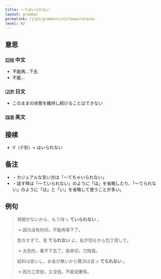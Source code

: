 ```yaml
---
title: 〜てはいられない
layout: grammar
permalink: /jlpt/grammars/n2/tewairarenai
level: N2
---
```


## 意思

### 🇨🇳 中文

- 不能再…下去
- 不能…

### 🇯🇵 日文

- このままの状態を維持し続けることはできない

### 🇬🇧 英文


## 接续

- V（テ形）+ はいられない

## 备注

- ・カジュアルな言い方は「〜てちゃいられない」
- ・話す時は「〜ていられない」のように「は」を省略したり、「〜てられない」のように「は」と「い」を省略して使うことが多い。

## 例句

> 時間がないから、もう待っ **ていられない** 。
>
> → 因为没有时间，不能再等下了。

> 危なすぎて、見 **てられない** よ。私が切るから包丁貸して。
>
> → 太危险，看不下去了。我来切，刀借我。

> 給料は安いし、お金が無いから贅沢は言っ **てられない** 。
>
> → 因为工资低，又没钱，不能说奢侈。

